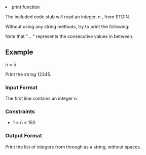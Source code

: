<!DOCTYPE html>
<html>
<head>
    <meta charset="UTF-8">
</head>
<body>
    <li>print function</li>
    <p>The included code stub will read an integer, n , from STDIN.

Without using any string methods, try to print the following:


Note that "... " represents the consecutive values in between.</p>
    
<h2>Example</h2>
    <p>n = 5</p>
    <p>Print the string 12345.</p>

 <h3>Input Format</h3>
    <p>The first line contains an integer n.</p>

<h3>Constraints</h3>
    <ul>
        <li>1 &le; n &le; 150 </li>
    </ul>

 <h3>Output Format</h3>
    <p>Print the list of integers from  through  as a string, without spaces.</p>
</body>
</html>